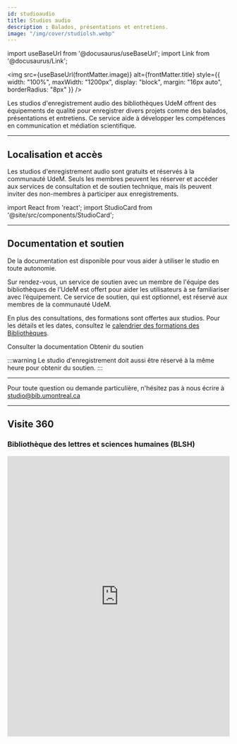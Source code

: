 ```yaml
---
id: studioaudio
title: Studios audio
description : Balados, présentations et entretiens.
image: "/img/cover/studiolsh.webp"
---
```


import useBaseUrl from '@docusaurus/useBaseUrl';
import Link from '@docusaurus/Link';

<img 
  src={useBaseUrl(frontMatter.image)} 
  alt={frontMatter.title} 
  style={{
    width: "100%",
    maxWidth: "1200px",
    display: "block",
    margin: "16px auto",
    borderRadius: "8px"
  }} 
/>

Les studios d'enregistrement audio des bibliothèques UdeM offrent des équipements de qualité pour enregistrer divers projets comme des balados, présentations et entretiens. Ce service aide à développer les compétences en communication et médiation scientifique.

---

## Localisation et accès

Les studios d'enregistrement audio sont gratuits et réservés à la communauté UdeM. Seuls les membres peuvent les réserver et accéder aux services de consultation et de soutien technique, mais ils peuvent inviter des non-membres à participer aux enregistrements.


import React from 'react';
import StudioCard from '@site/src/components/StudioCard';

<div
  className="grid grid--3"
  style={{ display: "grid", gap: "1rem", gridTemplateColumns: "repeat(auto-fit, minmax(250px, 1fr))" }}
>
  <StudioCard
    title="Bibliothèque des lettres et sciences humaines (BLSH)"
    location="Pavillon Samuel-Bronfman, 2e étage, local 2076-2"
    mapLink="https://maps.app.goo.gl/BwmR9ty8qfqYiKAK7"
    description="À votre arrivée, présentez-vous au bureau de référence du 2e étage afin que le personnel puisse vous déverrouiller le studio."
    reserveLink="https://calendrier.bib.umontreal.ca/space/21911"
    reserveText="Réserver"
  />
  <StudioCard
    title="Bibliothèque Hubert-Reeves"
    location="Campus MIL, Aile A, local A-1549"
    mapLink="https://maps.app.goo.gl/t8GE4RdMBEJiHJtd8"
    description="À votre arrivée, présentez-vous au comptoir de la bibliothèque afin que le personnel puisse vous déverrouiller le studio."
    reserveLink="https://calendrier.bib.umontreal.ca/space/21911"
    reserveText="Réserver"
  />
  <StudioCard
    title="Bibliothèque Mathématiques et informatique"
    location="Pavillon André-Aisenstadt, local 2477"
    mapLink="https://maps.app.goo.gl/jJ4E8nj2TeAJJc3C7"
    description="À votre arrivée, présentez-vous au comptoir de la bibliothèque afin que le personnel puisse vous déverrouiller le studio."
    reserveLink="https://calendrier.bib.umontreal.ca/space/24357"
    reserveText="Réserver"
  />
</div>

---

## Documentation et soutien

De la documentation est disponible pour vous aider à utiliser le studio en toute autonomie.

Sur rendez-vous, un service de soutien avec un membre de l'équipe des bibliothèques de l'UdeM est offert pour aider les utilisateurs à se familiariser avec l’équipement. Ce service de soutien, qui est optionnel, est réservé aux membres de la communauté UdeM.

En plus des consultations, des formations sont offertes aux studios. Pour les détails et les dates, consultez le [calendrier des formations des Bibliothèques](https://bib.umontreal.ca/formations/calendrier).

<Link to=".././medias/rodecaster" className="button button--secondary">
  Consulter la documentation
</Link>

<Link to="../a-propos/nous-joindre" className="button button--secondary">
  Obtenir du soutien
</Link>

:::warning Le studio d'enregistrement doit aussi être réservé à la même heure pour obtenir du soutien.
:::

---

Pour toute question ou demande particulière, n'hésitez pas à nous écrire à studio@bib.umontreal.ca

---

## Visite 360

### Bibliothèque des lettres et sciences humaines (BLSH)

<iframe src="https://bibumontreal.h5p.com/content/1292278507800175298/embed" aria-label="BLSH - Studio d'enregistrement audio" width="100%" height="637" frameborder="0" allowfullscreen="allowfullscreen"></iframe><script src="https://bibumontreal.h5p.com/js/h5p-resizer.js" charset="UTF-8"></script>

